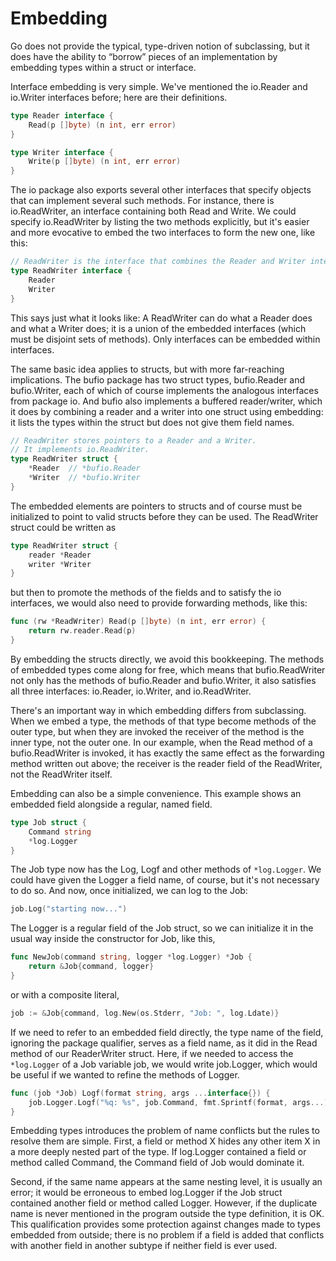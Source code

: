# Embedding

Go does not provide the typical, type-driven notion of subclassing, but it does have the ability to “borrow” pieces of an implementation by embedding types within a struct or interface.

Interface embedding is very simple. We've mentioned the io.Reader and io.Writer interfaces before; here are their definitions.

```go
type Reader interface {
    Read(p []byte) (n int, err error)
}

type Writer interface {
    Write(p []byte) (n int, err error)
}
```

The io package also exports several other interfaces that specify objects that can implement several such methods. For instance, there is io.ReadWriter, an interface containing both Read and Write. We could specify io.ReadWriter by listing the two methods explicitly, but it's easier and more evocative to embed the two interfaces to form the new one, like this:

```go
// ReadWriter is the interface that combines the Reader and Writer interfaces.
type ReadWriter interface {
    Reader
    Writer
}
```

This says just what it looks like: A ReadWriter can do what a Reader does and what a Writer does; it is a union of the embedded interfaces (which must be disjoint sets of methods). Only interfaces can be embedded within interfaces.

The same basic idea applies to structs, but with more far-reaching implications. The bufio package has two struct types, bufio.Reader and bufio.Writer, each of which of course implements the analogous interfaces from package io. And bufio also implements a buffered reader/writer, which it does by combining a reader and a writer into one struct using embedding: it lists the types within the struct but does not give them field names.

```go
// ReadWriter stores pointers to a Reader and a Writer.
// It implements io.ReadWriter.
type ReadWriter struct {
    *Reader  // *bufio.Reader
    *Writer  // *bufio.Writer
}
```

The embedded elements are pointers to structs and of course must be initialized to point to valid structs before they can be used. The ReadWriter struct could be written as

```go
type ReadWriter struct {
    reader *Reader
    writer *Writer
}
```

but then to promote the methods of the fields and to satisfy the io interfaces, we would also need to provide forwarding methods, like this:

```go
func (rw *ReadWriter) Read(p []byte) (n int, err error) {
    return rw.reader.Read(p)
}
```

By embedding the structs directly, we avoid this bookkeeping. The methods of embedded types come along for free, which means that bufio.ReadWriter not only has the methods of bufio.Reader and bufio.Writer, it also satisfies all three interfaces: io.Reader, io.Writer, and io.ReadWriter.

There's an important way in which embedding differs from subclassing. When we embed a type, the methods of that type become methods of the outer type, but when they are invoked the receiver of the method is the inner type, not the outer one. In our example, when the Read method of a bufio.ReadWriter is invoked, it has exactly the same effect as the forwarding method written out above; the receiver is the reader field of the ReadWriter, not the ReadWriter itself.

Embedding can also be a simple convenience. This example shows an embedded field alongside a regular, named field.

```go
type Job struct {
    Command string
    *log.Logger
}
```

The Job type now has the Log, Logf and other methods of `*log.Logger`. We could have given the Logger a field name, of course, but it's not necessary to do so. And now, once initialized, we can log to the Job:

```go
job.Log("starting now...")
```

The Logger is a regular field of the Job struct, so we can initialize it in the usual way inside the constructor for Job, like this,

```go
func NewJob(command string, logger *log.Logger) *Job {
    return &Job{command, logger}
}
```

or with a composite literal,

```go
job := &Job{command, log.New(os.Stderr, "Job: ", log.Ldate)}
```

If we need to refer to an embedded field directly, the type name of the field, ignoring the package qualifier, serves as a field name, as it did in the Read method of our ReaderWriter struct. Here, if we needed to access the `*log.Logger` of a Job variable job, we would write job.Logger, which would be useful if we wanted to refine the methods of Logger.

```go
func (job *Job) Logf(format string, args ...interface{}) {
    job.Logger.Logf("%q: %s", job.Command, fmt.Sprintf(format, args...))
}
```

Embedding types introduces the problem of name conflicts but the rules to resolve them are simple. First, a field or method X hides any other item X in a more deeply nested part of the type. If log.Logger contained a field or method called Command, the Command field of Job would dominate it.

Second, if the same name appears at the same nesting level, it is usually an error; it would be erroneous to embed log.Logger if the Job struct contained another field or method called Logger. However, if the duplicate name is never mentioned in the program outside the type definition, it is OK. This qualification provides some protection against changes made to types embedded from outside; there is no problem if a field is added that conflicts with another field in another subtype if neither field is ever used.
